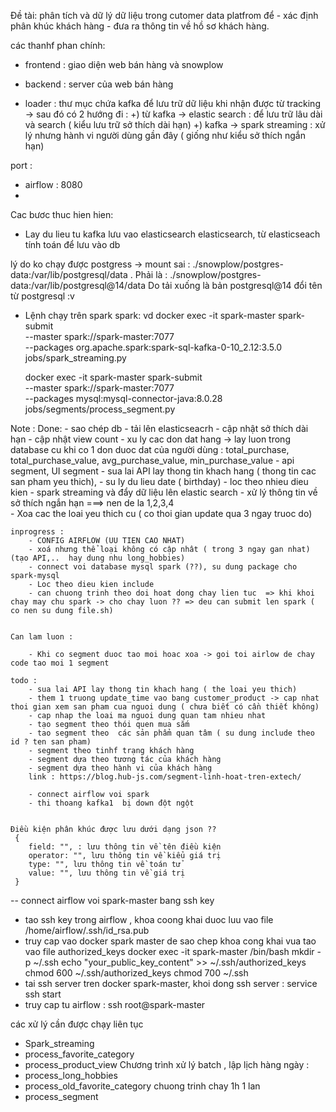 
Đề tài: phân tích và dữ lý dữ liệu trong cutomer data platfrom để 
    - xác định phân khúc khách hàng
    - đưa ra thông tin về hồ sơ khách hàng.

các thanhf phan chính:
- frontend : giao diện web bán hàng và snowplow
- backend : server của web bán hàng

- loader : thư mục chứa kafka để lưu trữ dữ liệu khi nhận được từ tracking
        -> sau đó có 2 hướng đi :
            +) từ kafka -> elastic search : để lưu trữ lâu dài và search ( kiểu lưu trữ sở thích dài hạn)
            +) kafka -> spark streaming : xử lý nhưng hành vi người dùng gần đây ( giống như kiểu sở thích ngắn hạn)

port :
- airflow : 8080
- 


Cac bươc thuc hien hien:
- Lay du lieu tu kafka lưu vao elasticsearch elasticsearch, từ elasticseach tính toán để lưu vào db

lý do ko chạy được postgress -> mount sai : ./snowplow/postgres-data:/var/lib/postgresql/data .
 Phải là : ./snowplow/postgres-data:/var/lib/postgresql@14/data
 Do tải xuống là bản postgresql@14 đổi tên từ postgresql :v

- Lệnh chạy trên spark spark: vd
    docker exec -it spark-master spark-submit \
    --master spark://spark-master:7077 \
    --packages org.apache.spark:spark-sql-kafka-0-10_2.12:3.5.0 jobs/spark_streaming.py

    docker exec -it spark-master spark-submit \
    --master spark://spark-master:7077 \
    --packages mysql:mysql-connector-java:8.0.28 jobs/segments/process_segment.py

Note :
    Done:
        - sao chép db
        - tải lên elasticseacrh
        - cập nhật sở thích dài hạn
        - cập nhật view count
        - xu ly cac don dat hang -> lay luon trong database cu khi co 1 don duoc dat của người dùng : total_purchase, total_purchase_value, avg_purchase_value, min_purchase_value
        - api segment, UI segment
        - sua lai API lay thong tin khach hang ( thong tin cac san pham yeu thich),
        - su ly du lieu date ( birthday)
        - loc theo nhieu dieu kien
        - spark streaming và đẩy dữ liệu lên elastic search
        - xử lý thông tin về sở thích ngắn hạn  ===> nen de la 1,2,3,4      
        - Xoa cac the loai yeu thich cu ( co thoi gian update qua 3 ngay truoc do)

    inprogress :  
        - CONFIG AIRFLOW (UU TIEN CAO NHAT)
        - xoá nhưng thể loại không có cập nhât ( trong 3 ngay gan nhat) (tạo API,..  hay dung nhu long_hobbies)
        - connect voi database mysql spark (??), su dung package cho spark-mysql
        - Loc theo dieu kien include
        - can chuong trinh theo doi hoat dong chay lien tuc  => khi khoi chay may chu spark -> cho chay luon ?? => deu can submit len spark ( co nen su dung file.sh)
 
        
    Can lam luon :

        - Khi co segment duoc tao moi hoac xoa -> goi toi airlow de chay code tao moi 1 segment

    todo :
        - sua lai API lay thong tin khach hang ( the loai yeu thich)
        - them 1 truong update_time vao bang customer_product -> cap nhat thoi gian xem san pham cua nguoi dung ( chưa biết có cần thiết không)
        - cap nhap the loai ma nguoi dung quan tam nhieu nhat
        - tạo segment theo thói quen mua sắm
        - tao segment theo  các sản phẩm quan tâm ( su dung include theo id ? ten san pham)
        - segment theo tinhf trạng khách hàng
        - segment dựa theo tương tác của khách hàng 
        - segment dựa theo hành vi của khách hàng
        link : https://blog.hub-js.com/segment-linh-hoat-tren-extech/

        - connect airflow voi spark
        - thi thoang kafka1  bị down đột ngột

       
    Điều kiện phân khúc được lưu dưới dạng json ??
     {
        field: "", : lưu thông tin về tên điều kiện 
        operator: "", lưu thông tin về kiểu giá trị 
        type: "", lưu thông tin về toán tử
        value: "", lưu thông tin về giá trị
     }


-- connect airflow voi spark-master bang ssh key
- tao ssh key trong airflow , khoa coong khai duoc luu vao  file /home/airflow/.ssh/id_rsa.pub
- truy cap vao docker spark master de sao chep khoa cong khai vua tao vao file authorized_keys
    docker exec -it spark-master /bin/bash
    mkdir -p ~/.ssh
    echo "your_public_key_content" >> ~/.ssh/authorized_keys
    chmod 600 ~/.ssh/authorized_keys
    chmod 700 ~/.ssh
- tai ssh server tren docker spark-master, khoi dong ssh server : service ssh start
- truy cap tu airflow : ssh root@spark-master


các xử lý cần được chạy liên tục
- Spark_streaming 
- process_favorite_category
- process_product_view
Chương trình xử lý batch , lập lịch hàng ngày :
- process_long_hobbies
- process_old_favorite_category
chuong trinh chay 1h 1 lan
- process_segment